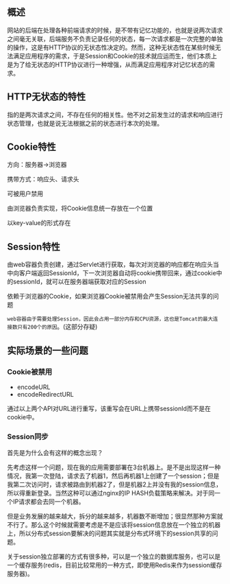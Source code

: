 ## 概述

网站的后端在处理各种前端请求的时候，是不带有记忆功能的，也就是说两次请求之间毫无关联，后端服务不负责记录任何的状态，每一次请求都是一次完整的单独的操作，这是有HTTP协议的无状态性决定的。然而，这种无状态性在某些时候无法满足应用程序的需求，于是Session和Cookie的技术就应运而生，他们本质上是为了给无状态的HTTP协议进行一种增强，从而满足应用程序对记忆状态的需求。

## HTTP无状态的特性

指的是两次请求之间，不存在任何的相关性。他不对之前发生过的请求和响应进行状态管理，也就是说无法根据之前的状态进行本次的处理。

## Cookie特性

方向：服务器->浏览器

携带方式：响应头、请求头

可被用户禁用

由浏览器负责实现，将Cookie信息统一存放在一个位置

以key-value的形式存在

## Session特性

由web容器负责创建，通过Servlet进行获取，每次对浏览器的响应都在响应头当中向客户端返回SessionId，下一次浏览器自动将cookie携带回来，通过cookie中的sessionId，就可以在服务器端获取对应的Session

依赖于浏览器的Cookie，如果浏览器Cookie被禁用会产生Session无法共享的问题

`web容器由于需要处理Session，因此会占用一部分内存和CPU资源，这也是Tomcat的最大连接数只有200个的原因`。(这部分存疑)

## 实际场景的一些问题

### Cookie被禁用

* encodeURL
* encodeRedirectURL

通过以上两个API对URL进行重写，该重写会在URL上携带sessionId而不是在cookie中。

### Session同步

首先是为什么会有这样的概念出现？

先考虑这样一个问题，现在我的应用需要部署在3台机器上。是不是出现这样一种情况，我第一次登陆，请求去了机器1，然后再机器1上创建了一个session；但是我第二次访问时，请求被路由到机器2了，但是机器2上并没有我的session信息，所以得重新登录。当然这种可以通过nginx的IP HASH负载策略来解决。对于同一个IP请求都会去同一个机器。

但是业务发展的越来越大，拆分的越来越多，机器数不断增加；很显然那种方案就不行了。那么这个时候就需要考虑是不是应该将session信息放在一个独立的机器上，所以分布式session要解决的问题其实就是分布式环境下的session共享的问题。

关于session独立部署的方式有很多种，可以是一个独立的数据库服务，也可以是一个缓存服务(redis，目前比较常用的一种方式，即使用Redis来作为session缓存服务器)。